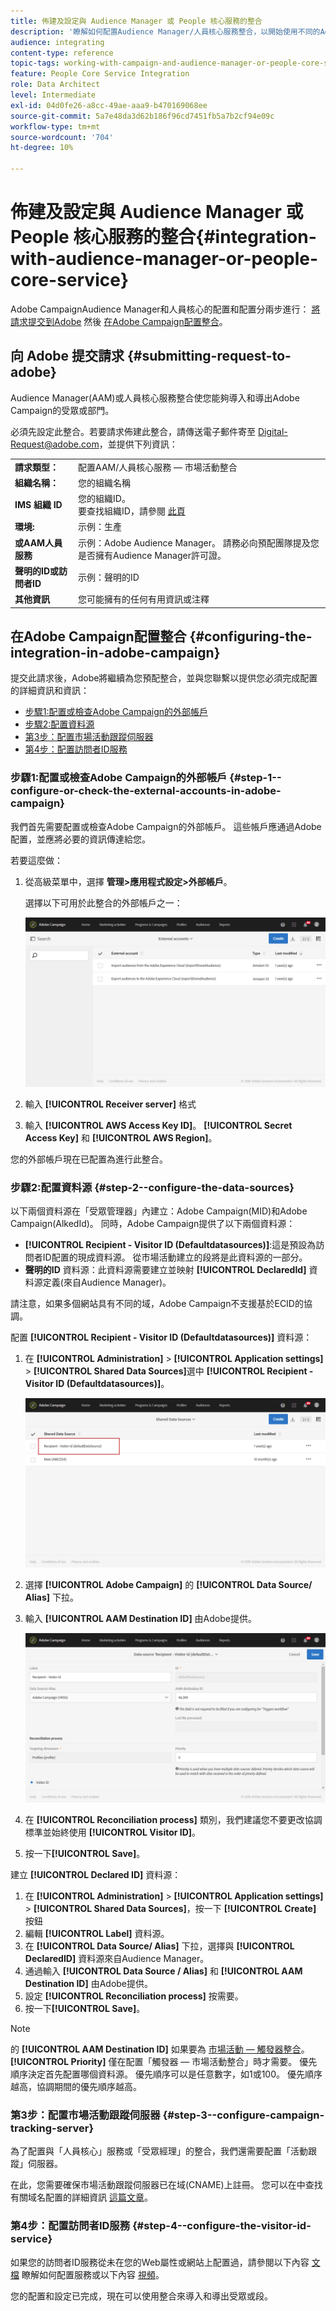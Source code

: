 ```yaml
---
title: 佈建及設定與 Audience Manager 或 People 核心服務的整合
description: '瞭解如何配置Audience Manager/人員核心服務整合，以開始使用不同的Adobe Experience Cloud解決方案共用受眾或網段。 '
audience: integrating
content-type: reference
topic-tags: working-with-campaign-and-audience-manager-or-people-core-service
feature: People Core Service Integration
role: Data Architect
level: Intermediate
exl-id: 04d0fe26-a8cc-49ae-aaa9-b470169068ee
source-git-commit: 5a7e48da3d62b186f96cd7451fb5a7b2cf94e09c
workflow-type: tm+mt
source-wordcount: '704'
ht-degree: 10%

---
```


# 佈建及設定與 Audience Manager 或 People 核心服務的整合{#integration-with-audience-manager-or-people-core-service}

Adobe CampaignAudience Manager和人員核心的配置和配置分兩步進行： [將請求提交到Adobe](#submitting-request-to-adobe) 然後 [在Adobe Campaign配置整合](#configuring-the-integration-in-adobe-campaign)。

## 向 Adobe 提交請求 {#submitting-request-to-adobe}

Audience Manager(AAM)或人員核心服務整合使您能夠導入和導出Adobe Campaign的受眾或部門。

必須先設定此整合。若要請求佈建此整合，請傳送電子郵件寄至 [Digital-Request@adobe.com](mailto:Digital-Request@adobe.com)，並提供下列資訊：

<table> 
 <tbody> 
  <tr> 
   <td> <strong>請求類型：</strong><br /> </td> 
   <td> 配置AAM/人員核心服務 — 市場活動整合 </td> 
  </tr> 
  <tr> 
   <td> <strong>組織名稱：</strong><br /> </td> 
   <td> 您的組織名稱 </td> 
  </tr> 
  <tr> 
   <td> <strong>IMS 組織 ID</strong><br /> </td> 
   <td> 您的組織ID。 <br> 要查找組織ID，請參閱 <a href="https://experienceleague.adobe.com/docs/core-services/interface/administration/organizations.html?lang=zh-Hant">此頁</a></td> 
  </tr> 
  <tr> 
   <td> <strong>環境:</strong><br /> </td> 
   <td> 示例：生產 </td> 
  </tr> 
  <tr> 
   <td> <strong>或AAM人員服務</strong><br /> </td> 
   <td> 示例：Adobe Audience Manager。 請務必向預配團隊提及您是否擁有Audience Manager許可證。</td> 
  </tr> 
  <tr> 
   <td> <strong>聲明的ID或訪問者ID</strong><br /> </td> 
   <td> 示例：聲明的ID </td> 
  </tr> 
  <tr> 
   <td> <strong>其他資訊</strong><br /> </td> 
   <td> 您可能擁有的任何有用資訊或注釋 </td> 
  </tr> 
 </tbody> 
</table>

## 在Adobe Campaign配置整合 {#configuring-the-integration-in-adobe-campaign}

提交此請求後，Adobe將繼續為您預配整合，並與您聯繫以提供您必須完成配置的詳細資訊和資訊：

* [步驟1:配置或檢查Adobe Campaign的外部帳戶](#step-1--configure-or-check-the-external-accounts-in-adobe-campaign)
* [步驟2:配置資料源](#step-2--configure-the-data-sources)
* [第3步：配置市場活動跟蹤伺服器](#step-3--configure-campaign-tracking-server)
* [第4步：配置訪問者ID服務](#step-4--configure-the-visitor-id-service)

### 步驟1:配置或檢查Adobe Campaign的外部帳戶 {#step-1--configure-or-check-the-external-accounts-in-adobe-campaign}

我們首先需要配置或檢查Adobe Campaign的外部帳戶。 這些帳戶應通過Adobe配置，並應將必要的資訊傳達給您。

若要這麼做：

1. 從高級菜單中，選擇 **管理>應用程式設定>外部帳戶**。

   選擇以下可用於此整合的外部帳戶之一：

   ![](assets/integration_aam_1.png)

1. 輸入 **[!UICONTROL Receiver server]** 格式
1. 輸入 **[!UICONTROL AWS Access Key ID]**。 **[!UICONTROL Secret Access Key]** 和 **[!UICONTROL AWS Region]**。

您的外部帳戶現在已配置為進行此整合。

### 步驟2:配置資料源 {#step-2--configure-the-data-sources}

以下兩個資料源在「受眾管理器」內建立：Adobe Campaign(MID)和Adobe Campaign(AlkedId)。 同時，Adobe Campaign提供了以下兩個資料源：

* **[!UICONTROL Recipient - Visitor ID (Defaultdatasources)]**:這是預設為訪問者ID配置的現成資料源。 從市場活動建立的段將是此資料源的一部分。
* **聲明的ID** 資料源：此資料源需要建立並映射 **[!UICONTROL DeclaredId]** 資料源定義(來自Audience Manager)。

請注意，如果多個網站具有不同的域，Adobe Campaign不支援基於ECID的協調。

配置 **[!UICONTROL Recipient - Visitor ID (Defaultdatasources)]** 資料源：

1. 在 **[!UICONTROL Administration]** > **[!UICONTROL Application settings]** > **[!UICONTROL Shared Data Sources]**&#x200B;選中 **[!UICONTROL Recipient - Visitor ID (Defaultdatasources)]**。

   ![](assets/integration_aam_2.png)

1. 選擇 **[!UICONTROL Adobe Campaign]** 的 **[!UICONTROL Data Source/ Alias]** 下拉。
1. 輸入 **[!UICONTROL AAM Destination ID]** 由Adobe提供。

   ![](assets/integration_aam_3.png)

1. 在 **[!UICONTROL Reconciliation process]** 類別，我們建議您不要更改協調標準並始終使用 **[!UICONTROL Visitor ID]**。
1. 按一下&#x200B;**[!UICONTROL Save]**。

建立 **[!UICONTROL Declared ID]** 資料源：

1. 在 **[!UICONTROL Administration]** > **[!UICONTROL Application settings]** > **[!UICONTROL Shared Data Sources]**，按一下 **[!UICONTROL Create]** 按鈕
1. 編輯 **[!UICONTROL Label]** 資料源。
1. 在 **[!UICONTROL Data Source/ Alias]** 下拉，選擇與 **[!UICONTROL DeclaredID]** 資料源來自Audience Manager。
1. 通過輸入 **[!UICONTROL Data Source / Alias]** 和 **[!UICONTROL AAM Destination ID]** 由Adobe提供。
1. 設定 **[!UICONTROL Reconciliation process]** 按需要。
1. 按一下&#x200B;**[!UICONTROL Save]**。

>[!NOTE]
>
>的 **[!UICONTROL AAM Destination ID]** 如果要為 [市場活動 — 觸發器整合](../../integrating/using/configuring-triggers-in-experience-cloud.md)。 **[!UICONTROL Priority]** 僅在配置「觸發器 — 市場活動整合」時才需要。 優先順序決定首先配置哪個資料源。 優先順序可以是任意數字，如1或100。 優先順序越高，協調期間的優先順序越高。

### 第3步：配置市場活動跟蹤伺服器 {#step-3--configure-campaign-tracking-server}

為了配置與「人員核心」服務或「受眾經理」的整合，我們還需要配置「活動跟蹤」伺服器。

在此，您需要確保市場活動跟蹤伺服器已在域(CNAME)上註冊。 您可以在中查找有關域名配置的詳細資訊 [這篇文章](https://helpx.adobe.com/tw/campaign/kb/domain-name-delegation.html)。

### 第4步：配置訪問者ID服務 {#step-4--configure-the-visitor-id-service}

如果您的訪問者ID服務從未在您的Web屬性或網站上配置過，請參閱以下內容 [文檔](https://experienceleague.adobe.com/docs/id-service/using/implementation/setup-aam-analytics.html) 瞭解如何配置服務或以下內容 [視頻](https://helpx.adobe.com/tw/marketing-cloud/how-to/email-marketing.html#step-two)。

您的配置和設定已完成，現在可以使用整合來導入和導出受眾或段。
